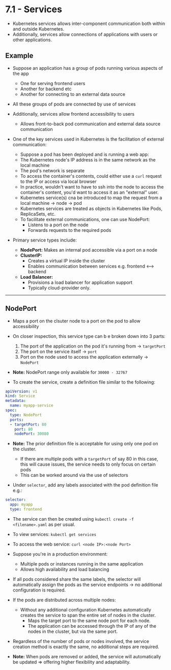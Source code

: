 # 7.1 - Services

- Kubernetes services allows inter-component communication both within and outside Kubernetes.
- Additionally, services allow connections of applications with users or other applications.

## Example

- Suppose an application has a group of pods running various aspects of the app
  - One for serving frontend users
  - Another for backend etc
  - Another for connecting to an external data source

- All these groups of pods are connected by use of services
- Additionally, services allow frontend accessibility to users
  - Allows front-to-back pod communication and external data source communication

- One of the key services used in Kubernetes is the facilitation of external communication:
  - Suppose a pod has been deployed and is running a web app:
  - The Kubernetes node's IP address is in the same network as the local machine
  - The pod's network is separate
  - To access the container's contents, could either use a `curl` request to the IP or access via local browser
  - In practice, wouldn't want to have to ssh into the node to access the container's content, you'd want to access it as an "external" user.
  - Kubernetes service(s) cna be introduced to map the request from a local machine -> node -> pod
  - Kubernetes services are treated as objects in Kubernetes like Pods, ReplicaSets, etc.
  - To facilitate external communications, one can use NodePort:
    - Listens to a port on the node
    - Forwards requests to the required pods

- Primary service types include:
  - **NodePort:** Makes an internal pod accessible via a port on a node
  - **ClusterIP:**
    - Creates a virtual IP inside the cluster
    - Enables communication between services e.g. frontend <--> backend
  - **Load Balancer:**
    - Provisions a load balancer for application support
    - Typically cloud-provider only.

---

## NodePort

- Maps a port on the clsuter node to a port on the pod to allow accessibility
- On closer inspection, this service type can b e broken down into 3 parts:
  1. The port of the application on the pod it's running from -> `targetPort`
  1. The port on the service itself -> `port`
  1. Port on the node used to access the application externally -> `NodePort`

- **Note:** NodePort range only available for `30000 - 32767`

- To create the service, create a definition file similar to the following:

```yaml
apiVersion: v1
kind: Service
metadata:
  name: myapp-service
spec:
  type: NodePort
  ports:
  - targetPort: 80
    port: 80
    nodePort: 30080
```

- **Note:** The prior definition file is acceptable for using only one pod on the cluster.
  - If there are multiple pods with a `targetPort` of say 80 in this case, this will cause issues, the service needs to only focus on certain pods
  - This can be worked around via the use of selectors

- Under `selector`, add any labels associated with the pod definition file e.g.:

```yaml
selector:
  app: myapp
  type: frontend
```

- The service can then be created using `kubectl create -f <filename>.yaml` as per usual.

- To view services: `kubectl get services`

- To access the web service: `curl <node IP>:<node Port>`

- Suppose you're in a production environment:
  - Multiple pods or instances running in the same application
  - Allows high availability and load balancing

- If all pods considered share the same labels, the selector will automatically assign the pods as the service endpoints -> no additional configuration is required.

- If the pods are distributed across multiple nodes:
  - Without any additional configuration Kubernetes automatically creates the service to span the entire set of nodes in the cluster.
    - Maps the target port to the same node port for each node.
    - The application can be accessed through the IP of any of the nodes in the cluster, but via the same port.

- Regardless of the number of pods or nodes involved, the service creation method is exactly the same, no additional steps are required.

- **Note:** When pods are removed or added, the service will automatically be updated => offering higher flexibility and adaptability.
